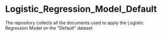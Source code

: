 # Logistic_Regression_Model_Default
The repository collects all the documents used to apply the Logistic Regression Model on the "Default" dataset
